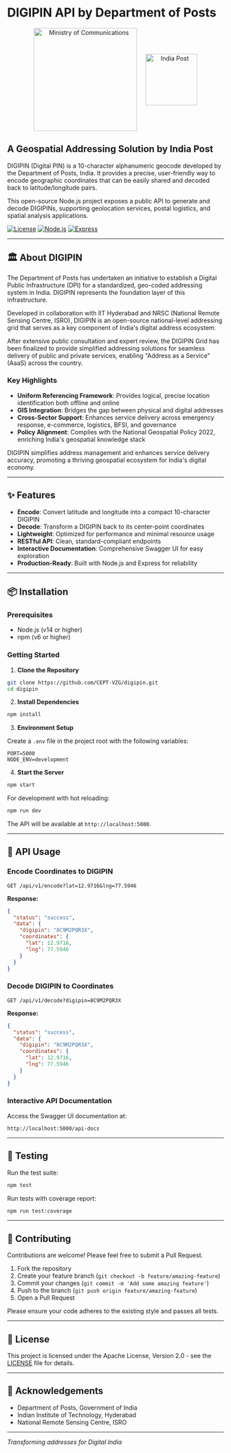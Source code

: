 # DIGIPIN API by Department of Posts

<div align="center" style="display: flex; justify-content: center; align-items: center; gap: 20px;">
  <img src="https://upload.wikimedia.org/wikipedia/commons/thumb/6/65/Ministry_of_Communications_India.svg/1920px-Ministry_of_Communications_India.svg.png" alt="Ministry of Communications" width="240"/>
  <img src="https://dev.cept.gov.in/mydigipin/_next/image?url=%2Fmydigipin%2Fimages%2Findiapost_logo_v2.webp&w=1920&q=75" alt="India Post" width="120"/>
</div>

## A Geospatial Addressing Solution by India Post

DIGIPIN (Digital PIN) is a 10-character alphanumeric geocode developed by the Department of Posts, India. It provides a precise, user-friendly way to encode geographic coordinates that can be easily shared and decoded back to latitude/longitude pairs.

This open-source Node.js project exposes a public API to generate and decode DIGIPINs, supporting geolocation services, postal logistics, and spatial analysis applications.

[![License](https://img.shields.io/badge/License-Apache%202.0-blue.svg)](https://opensource.org/licenses/Apache-2.0)
[![Node.js](https://img.shields.io/badge/Node.js-v14+-green.svg)](https://nodejs.org/)
[![Express](https://img.shields.io/badge/Express-v4.x-blue.svg)](https://expressjs.com/)

---

## 🏛️ About DIGIPIN

The Department of Posts has undertaken an initiative to establish a Digital Public Infrastructure (DPI) for a standardized, geo-coded addressing system in India. DIGIPIN represents the foundation layer of this infrastructure.

Developed in collaboration with IIT Hyderabad and NRSC (National Remote Sensing Centre, ISRO), DIGIPIN is an open-source national-level addressing grid that serves as a key component of India's digital address ecosystem.

After extensive public consultation and expert review, the DIGIPIN Grid has been finalized to provide simplified addressing solutions for seamless delivery of public and private services, enabling "Address as a Service" (AaaS) across the country.

### Key Highlights

- **Uniform Referencing Framework**: Provides logical, precise location identification both offline and online
- **GIS Integration**: Bridges the gap between physical and digital addresses
- **Cross-Sector Support**: Enhances service delivery across emergency response, e-commerce, logistics, BFSI, and governance
- **Policy Alignment**: Complies with the National Geospatial Policy 2022, enriching India's geospatial knowledge stack

DIGIPIN simplifies address management and enhances service delivery accuracy, promoting a thriving geospatial ecosystem for India's digital economy.

---

## ✨ Features

- **Encode**: Convert latitude and longitude into a compact 10-character DIGIPIN
- **Decode**: Transform a DIGIPIN back to its center-point coordinates
- **Lightweight**: Optimized for performance and minimal resource usage
- **RESTful API**: Clean, standard-compliant endpoints
- **Interactive Documentation**: Comprehensive Swagger UI for easy exploration
- **Production-Ready**: Built with Node.js and Express for reliability

---

## 📦 Installation

### Prerequisites

- Node.js (v14 or higher)
- npm (v6 or higher)

### Getting Started

1. **Clone the Repository**

```bash
git clone https://github.com/CEPT-VZG/digipin.git
cd digipin
```

2. **Install Dependencies**

```bash
npm install
```

3. **Environment Setup**

Create a `.env` file in the project root with the following variables:

```
PORT=5000
NODE_ENV=development
```

4. **Start the Server**

```bash
npm start
```

For development with hot reloading:

```bash
npm run dev
```

The API will be available at `http://localhost:5000`.

---

## 🚀 API Usage

### Encode Coordinates to DIGIPIN

```
GET /api/v1/encode?lat=12.9716&lng=77.5946
```

**Response:**

```json
{
  "status": "success",
  "data": {
    "digipin": "8C9M2PQR3X",
    "coordinates": {
      "lat": 12.9716,
      "lng": 77.5946
    }
  }
}
```

### Decode DIGIPIN to Coordinates

```
GET /api/v1/decode?digipin=8C9M2PQR3X
```

**Response:**

```json
{
  "status": "success",
  "data": {
    "digipin": "8C9M2PQR3X",
    "coordinates": {
      "lat": 12.9716,
      "lng": 77.5946
    }
  }
}
```

### Interactive API Documentation

Access the Swagger UI documentation at:

```
http://localhost:5000/api-docs
```

---

## 🧪 Testing

Run the test suite:

```bash
npm test
```

Run tests with coverage report:

```bash
npm run test:coverage
```

---

## 🔧 Contributing

Contributions are welcome! Please feel free to submit a Pull Request.

1. Fork the repository
2. Create your feature branch (`git checkout -b feature/amazing-feature`)
3. Commit your changes (`git commit -m 'Add some amazing feature'`)
4. Push to the branch (`git push origin feature/amazing-feature`)
5. Open a Pull Request

Please ensure your code adheres to the existing style and passes all tests.

---

## 📜 License

This project is licensed under the Apache License, Version 2.0 - see the [LICENSE](LICENSE) file for details.

---

## 🙏 Acknowledgements

- Department of Posts, Government of India
- Indian Institute of Technology, Hyderabad
- National Remote Sensing Centre, ISRO

---

*Transforming addresses for Digital India*
